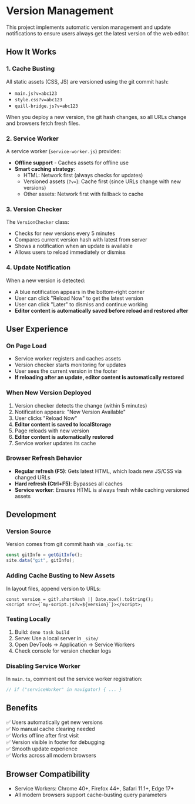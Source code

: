 # Version Management

This project implements automatic version management and update notifications to ensure users always get the latest version of the web editor.

## How It Works

### 1. Cache Busting

All static assets (CSS, JS) are versioned using the git commit hash:

- `main.js?v=abc123`
- `style.css?v=abc123`
- `quill-bridge.js?v=abc123`

When you deploy a new version, the git hash changes, so all URLs change and browsers fetch fresh files.

### 2. Service Worker

A service worker (`service-worker.js`) provides:

- **Offline support** - Caches assets for offline use
- **Smart caching strategy**:
  - HTML: Network first (always checks for updates)
  - Versioned assets (`?v=`): Cache first (since URLs change with new versions)
  - Other assets: Network first with fallback to cache

### 3. Version Checker

The `VersionChecker` class:

- Checks for new versions every 5 minutes
- Compares current version hash with latest from server
- Shows a notification when an update is available
- Allows users to reload immediately or dismiss

### 4. Update Notification

When a new version is detected:

- A blue notification appears in the bottom-right corner
- User can click "Reload Now" to get the latest version
- User can click "Later" to dismiss and continue working
- **Editor content is automatically saved before reload and restored after**

## User Experience

### On Page Load

- Service worker registers and caches assets
- Version checker starts monitoring for updates
- User sees the current version in the footer
- **If reloading after an update, editor content is automatically restored**

### When New Version Deployed

1. Version checker detects the change (within 5 minutes)
2. Notification appears: "New Version Available"
3. User clicks "Reload Now"
4. **Editor content is saved to localStorage**
5. Page reloads with new version
6. **Editor content is automatically restored**
7. Service worker updates its cache

### Browser Refresh Behavior

- **Regular refresh (F5)**: Gets latest HTML, which loads new JS/CSS via changed URLs
- **Hard refresh (Ctrl+F5)**: Bypasses all caches
- **Service worker**: Ensures HTML is always fresh while caching versioned assets

## Development

### Version Source

Version comes from git commit hash via `_config.ts`:

```typescript
const gitInfo = getGitInfo();
site.data("git", gitInfo);
```

### Adding Cache Busting to New Assets

In layout files, append version to URLs:

```tsx
const version = git?.shortHash || Date.now().toString();
<script src={`my-script.js?v=${version}`}></script>;
```

### Testing Locally

1. Build: `deno task build`
2. Serve: Use a local server in `_site/`
3. Open DevTools → Application → Service Workers
4. Check console for version checker logs

### Disabling Service Worker

In `main.ts`, comment out the service worker registration:

```typescript
// if ("serviceWorker" in navigator) { ... }
```

## Benefits

✅ Users automatically get new versions  
✅ No manual cache clearing needed  
✅ Works offline after first visit  
✅ Version visible in footer for debugging  
✅ Smooth update experience  
✅ Works across all modern browsers

## Browser Compatibility

- Service Workers: Chrome 40+, Firefox 44+, Safari 11.1+, Edge 17+
- All modern browsers support cache-busting query parameters
